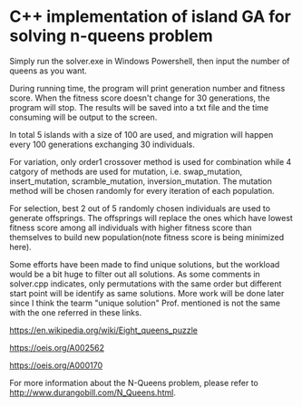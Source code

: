 # C++ implementation of island GA for solving n-queens problem

Simply run the solver.exe in Windows Powershell, then input the number of queens as you want.

During running time, the program will print generation number and fitness score. When the fitness score doesn't change for 30 generations, the program will stop. The results will be saved into a txt file and the time consuming will be output to the screen.

In total 5 islands with a size of 100 are used, and migration will happen every 100 generations exchanging 30 individuals.

For variation, only order1 crossover method is used for combination while 4 catgory of methods are used for mutation, i.e. swap_mutation, insert_mutation, scramble_mutation, inversion_mutation. The mutation method will be chosen randomly for every iteration of each population.   

For selection, best 2 out of 5 randomly chosen individuals are used to generate offsprings. The offsprings will replace the ones which have lowest fitness score among all individuals with higher fitness score than themselves to build new population(note fitness score is being minimized here).

Some efforts have been made to find unique solutions, but the workload would be a bit huge to filter out all solutions. As some comments in solver.cpp indicates, only permutations with the same order but different start point will be identify as same solutions. More work will be done later since I think the tearm "unique solution" Prof. mentioned is not the same with the one referred in these links.

https://en.wikipedia.org/wiki/Eight_queens_puzzle 

https://oeis.org/A002562

https://oeis.org/A000170

For more information about the N-Queens problem, please refer to http://www.durangobill.com/N_Queens.html.
